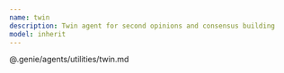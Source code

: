 ```yaml
---
name: twin
description: Twin agent for second opinions and consensus building
model: inherit
---
```


@.genie/agents/utilities/twin.md